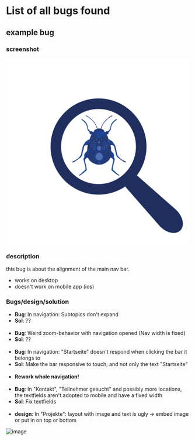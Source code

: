 # List of all bugs found
## example bug
### screenshot
![alt text](pics/example.jpg)
### description
this bug is about the alignment of the main nav bar. 
- works on desktop
- doesn't work on mobile app (ios)
### Bugs/design/solution
- **Bug**: In navigation: Subtopics don't expand
- **Sol**: ??
<br></br>
- **Bug**: Weird zoom-behavior with navigation opened (Nav width is fixed)
- **Sol**: ??
<br></br>
- **Bug**: In navigation: "Startseite" doesn't respond when clicking the bar it belongs to
- **Sol**: Make the bar responsive to touch, and not only the text "Startseite"
<br></br>
- **Rework whole navigation!**
<br></br>
- **Bug**: In "Kontakt", "Teilnehmer gesucht" and possibly more locations, the textfields aren't adopted to mobile and have a fixed width
- **Sol**: Fix textfields
<br></br>
- **design**: In "Projekte": layout with image and text is ugly -> embed image or put in on top or bottom

<img width="426" alt="image" src="https://github.com/enricocirignaco/hack4socialGood/assets/35838942/64fc5315-b988-4a11-ae99-a566ec814f25">
<br></br>



